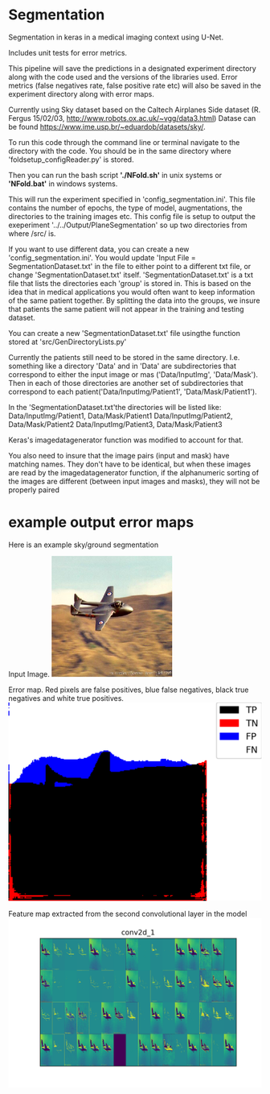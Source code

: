 # Segmentation
Segmentation in keras in a medical imaging context using U-Net.

Includes unit tests for error metrics.

This pipeline will save the predictions in a designated experiment directory along with the code used and the versions of the libraries used. Error metrics (false negatives rate, false positive rate etc) will also be saved in the experiment directory along with error maps.

Currently using Sky dataset based on the Caltech Airplanes Side dataset (R. Fergus 15/02/03, http://www.robots.ox.ac.uk/~vgg/data3.html)
Datase can be found https://www.ime.usp.br/~eduardob/datasets/sky/.

To run this code through the command line or terminal navigate to the directory with the code.
You should be in the same directory where 'foldsetup_configReader.py' is stored.

Then you can run the bash script **'./NFold.sh'** in unix systems or **'NFold.bat'** in windows systems.

This will run the experiment specified in 'config_segmentation.ini'. This file contains the number of epochs, the type of model, augmentations, the directories to  the training images etc. This config file is setup to output the exeperiment '../../Output/PlaneSegmentation' so up two directories from where /src/ is.

If you want to use different data, you can create a new 'config_segmentation.ini'. You would update 'Input File = SegmentationDataset.txt' in the file to either point to a different txt file, or change 'SegmentationDataset.txt' itself. 'SegmentationDataset.txt' is a txt file that lists the directories each 'group' is stored in. This is based on the idea that in medical applications you would often want to keep information of the same patient together. By splitting the data into the groups, we insure that patients the same patient will not appear in the training and testing dataset.

You can create a new 'SegmentationDataset.txt' file usingthe function stored at 'src/GenDirectoryLists.py'

Currently the patients still need to be stored in the same directory. I.e. something like a directory 'Data' and in 'Data' are subdirectories that correspond to either the input image or mas ('Data/InputImg', 'Data/Mask'). Then in each of those directories are another set of subdirectories that correspond to each patient('Data/InputImg/Patient1', 'Data/Mask/Patient1').

In the 'SegmentationDataset.txt'the directories will be listed like:
Data/InputImg/Patient1, Data/Mask/Patient1
Data/InputImg/Patient2, Data/Mask/Patient2
Data/InputImg/Patient3, Data/Mask/Patient3


Keras's imagedatagenerator function was modified to account for that.

You also need to insure that the image pairs (input and mask) have matching names. They don't have to be identical, but when these images are read by the imagedatagenerator function, if the alphanumeric sorting of the images are different (between input images and masks), they will not be properly paired


# example output error maps
Here is an example sky/ground segmentation

Input Image. 
![InputImage](/ExampleSegmentations/ErrorMaps/0056_Input.png)

Error map. Red pixels are false positives, blue false negatives, black true negatives and white true positives.
![Error map](/ExampleSegmentations/ErrorMaps/0056nucleus_predMap.png)

Feature map extracted from the second convolutional layer in the model
![Extracted feature map from first convolution](/ExampleSegmentations/ErrorMaps/0conv2d_1.png)

